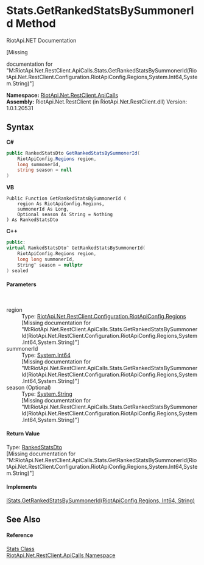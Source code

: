 # Stats.GetRankedStatsBySummonerId Method 
RiotApi.NET Documentation 

\[Missing <summary> documentation for "M:RiotApi.Net.RestClient.ApiCalls.Stats.GetRankedStatsBySummonerId(RiotApi.Net.RestClient.Configuration.RiotApiConfig.Regions,System.Int64,System.String)"\]

**Namespace:**&nbsp;<a href="ce503962-9d76-4097-585e-86aa8997f5c3">RiotApi.Net.RestClient.ApiCalls</a><br />**Assembly:**&nbsp;RiotApi.Net.RestClient (in RiotApi.Net.RestClient.dll) Version: 1.0.1.20531

## Syntax

**C#**<br />
``` C#
public RankedStatsDto GetRankedStatsBySummonerId(
	RiotApiConfig.Regions region,
	long summonerId,
	string season = null
)
```

**VB**<br />
``` VB
Public Function GetRankedStatsBySummonerId ( 
	region As RiotApiConfig.Regions,
	summonerId As Long,
	Optional season As String = Nothing
) As RankedStatsDto
```

**C++**<br />
``` C++
public:
virtual RankedStatsDto^ GetRankedStatsBySummonerId(
	RiotApiConfig.Regions region, 
	long long summonerId, 
	String^ season = nullptr
) sealed
```


#### Parameters
&nbsp;<dl><dt>region</dt><dd>Type: <a href="4d977124-7072-aed6-d4c3-44de17e37ee2">RiotApi.Net.RestClient.Configuration.RiotApiConfig.Regions</a><br />\[Missing <param name="region"/> documentation for "M:RiotApi.Net.RestClient.ApiCalls.Stats.GetRankedStatsBySummonerId(RiotApi.Net.RestClient.Configuration.RiotApiConfig.Regions,System.Int64,System.String)"\]</dd><dt>summonerId</dt><dd>Type: <a href="http://msdn2.microsoft.com/en-us/library/6yy583ek" target="_blank">System.Int64</a><br />\[Missing <param name="summonerId"/> documentation for "M:RiotApi.Net.RestClient.ApiCalls.Stats.GetRankedStatsBySummonerId(RiotApi.Net.RestClient.Configuration.RiotApiConfig.Regions,System.Int64,System.String)"\]</dd><dt>season (Optional)</dt><dd>Type: <a href="http://msdn2.microsoft.com/en-us/library/s1wwdcbf" target="_blank">System.String</a><br />\[Missing <param name="season"/> documentation for "M:RiotApi.Net.RestClient.ApiCalls.Stats.GetRankedStatsBySummonerId(RiotApi.Net.RestClient.Configuration.RiotApiConfig.Regions,System.Int64,System.String)"\]</dd></dl>

#### Return Value
Type: <a href="9ce2c9f3-f64e-552b-82fb-e784f622115c">RankedStatsDto</a><br />\[Missing <returns> documentation for "M:RiotApi.Net.RestClient.ApiCalls.Stats.GetRankedStatsBySummonerId(RiotApi.Net.RestClient.Configuration.RiotApiConfig.Regions,System.Int64,System.String)"\]

#### Implements
<a href="75ab7ef4-24f9-ccf8-6947-98e4042da7f2">IStats.GetRankedStatsBySummonerId(RiotApiConfig.Regions, Int64, String)</a><br />

## See Also


#### Reference
<a href="c4043aeb-141f-4aa7-a58d-9b7ff8d5cb34">Stats Class</a><br /><a href="ce503962-9d76-4097-585e-86aa8997f5c3">RiotApi.Net.RestClient.ApiCalls Namespace</a><br />